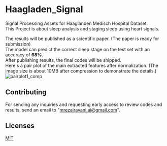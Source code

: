 # Haagladen_Signal
Signal Processing Assets for Haaglanden Medisch Hospital Dataset.<br>
This Project is about sleep analysis and staging sleep using heart signals.

The results will be published as a scientific paper. (The paper is ready for submission)<br>
The model can predict the correct sleep stage on the test set with an accuracy of **68%**. <br>
After publishing results, the final codes will be shipped.<br>
Here's a pair plot of the main extracted features after normalization. (The image size is about 10MB after compression to demonstrate the details.)<br>
![pairplot1_comp](https://github.com/mrezaus/Haagladen_Signal/assets/122408162/8dcdd189-cd6c-4e01-9e52-dd850e5f60b7)


## Contributing
For sending any inquiries and requesting early access to review codes and results, send an email to "mrezairavani.ai@gmail.com".

## Licenses

[MIT](https://choosealicense.com/licenses/mit/)
